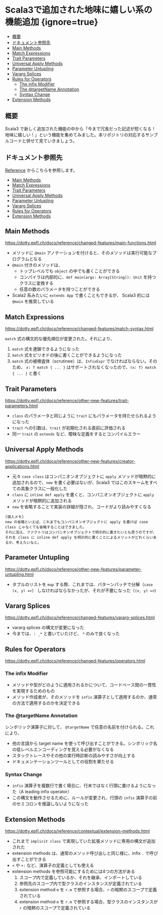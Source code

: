 # Scala3で追加された地味に嬉しい系の機能追加 {ignore=true}

<!-- @import "[TOC]" {cmd="toc" depthFrom=1 depthTo=6 orderedList=false} -->

<!-- code_chunk_output -->

- [概要](#概要)
- [ドキュメント参照先](#ドキュメント参照先)
- [Main Methods](#main-methods)
- [Match Expressions](#match-expressions)
- [Trait Parameters](#trait-parameters)
- [Universal Apply Methods](#universal-apply-methods)
- [Parameter Untupling](#parameter-untupling)
- [Vararg Splices](#vararg-splices)
- [Rules for Operators](#rules-for-operators)
  - [The infix Modifier](#the-infix-modifier)
  - [The @targetName Annotation](#the-targetname-annotation)
  - [Syntax Change](#syntax-change)
- [Extension Methods](#extension-methods)

<!-- /code_chunk_output -->

## 概要

Scala3 で新しく追加された機能の中から「今まで冗長だった記述が短くなる！地味に嬉しい！」という機能を集めてみました。本リポジトリの対応するサンプルコードと併せて見ていきましょう。


## ドキュメント参照先

[Reference](https://dotty.epfl.ch/docs/reference/overview.html) からこちらを参照します。

- [Main Methods](https://dotty.epfl.ch/docs/reference/changed-features/main-functions.html)
- [Match Expressions](https://dotty.epfl.ch/docs/reference/changed-features/match-syntax.html)
- [Trait Parameters](https://dotty.epfl.ch/docs/reference/other-new-features/trait-parameters.html)
- [Universal Apply Methods](https://dotty.epfl.ch/docs/reference/other-new-features/creator-applications.html)
- [Parameter Untupling](https://dotty.epfl.ch/docs/reference/other-new-features/parameter-untupling.html)
- [Vararg Splices](https://dotty.epfl.ch/docs/reference/changed-features/vararg-splices.html)
- [Rules for Operators](https://dotty.epfl.ch/docs/reference/changed-features/operators.html)
- [Extension Methods](https://dotty.epfl.ch/docs/reference/contextual/extension-methods.html)

## Main Methods

https://dotty.epfl.ch/docs/reference/changed-features/main-functions.html

- メソッドに `@main` アノテーションを付けると、そのメソッドは実行可能なプログラムとなる
- `@main` 付きのメソッドは、
  - トップレベルでも `object` の中でも書くことができる
  - コンパイラは内部的に、`def main(args: Array[String]): Unit` を持つクラスに変換する
  - 任意の数のパラメータを持つことができる
-  Scala2 系みたいに `extends App` で書くこともできるが、 Scala3 的には `@main` を推奨している

## Match Expressions

https://dotty.epfl.ch/docs/reference/changed-features/match-syntax.html

`match` 式の構文的な優先順位が変更された。それにより、
1. `match` 式を連鎖できるようになった
2. `match` 式をピリオドの後に書くことができるようになった
3. `match` 式の被検査体（scrutinee）は、`InfixExpr` でなければならない。そのため、 `x: T match { ... }` はサポートされなくなったので、`(x: T) match { ... }` と書く

## Trait Parameters

https://dotty.epfl.ch/docs/reference/other-new-features/trait-parameters.html

- `class` のパラメータと同じように `trait` にもパラメータを持たせられるようになった
- `trait` への引数は、`trait` が初期化される直前に評価される
- 同一 `trait` の `extends` など、曖昧な定義をするとコンパイルエラー

## Universal Apply Methods

https://dotty.epfl.ch/docs/reference/other-new-features/creator-applications.html

- 元々 `case class` はコンパニオンオブジェクトに `apply` メソッドが暗黙的に追加されるので、`new` を書く必要はないが、Scala3 ではこのスキームをすべての具象クラスに一般化した
- `class` に `inline def apply` を書くと、コンパニオンオブジェクトに `apply` メソッドが暗黙的に追加される
- `new` を省略することで実装の詳細が隠され、コードがより読みやすくなる

```
[個人メモ]
new の省略といえば、これまでもコンパニオンオブジェクトに apply を書けば case class じゃなくても省略することはできました。
それに加え、ファクトリはコンパニオンオブジェクトで明示的に書きたいとも思うのですが、
それを class に inline def apply を明示的に書くことによるメリットがどれくらいあるか、考えたいなと。
```

## Parameter Untupling

https://dotty.epfl.ch/docs/reference/other-new-features/parameter-untupling.html

- タプルのリストを `map` する際、これまでは、パターンパッチで分解（`case (x, y) =>`） しなければならなかったが、それが不要になった（`(x, y) =>`)

## Vararg Splices

https://dotty.epfl.ch/docs/reference/changed-features/vararg-splices.html

- vararg splices の構文が変更になった
- 今までは、`: _*` と書いていたけど、 `*` のみで良くなった

## Rules for Operators

https://dotty.epfl.ch/docs/reference/changed-features/operators.html

### The infix Modifier

- メソッドや型がどのように適用されるかについて、コードベース間の一貫性を実現するためのもの
- メソッド作成者が、そのメソッドを `infix` 演算子として適用するのか、通常の方法で適用するのかを決定できる 

### The @targetName Annotation

シンボリック演算子に対して、 `@targetName` で任意の名前を付けられる。これにより、
- 他の言語から target name を使って呼び出すことができる。シンボリック名の低レベルエンコーディングを覚える必要がなくなる
- スタックトレースやその他の実行時診断の読みやすさが向上する
- ドキュメンテーションツールとしての役割を果たせる
 
### Syntax Change

- `infix` 演算子を複数行で書く場合に、行末ではなく行頭に書けるようになった（A leading infix operator）
- この構文を動作させるために、ルールが変更され、行頭の `infix` 演算子の前のセミコロンを推論しないようになった


## Extension Methods

https://dotty.epfl.ch/docs/reference/contextual/extension-methods.html

- これまで `implicit class` で実現していた拡張メソッドに専用の構文が追加された
- extension methods は、通常のメソッド呼び出しと同じ様に、infix `.` で呼び出すことができる
- `<` や `+:` など、演算子の定義としても使える
- extension methods を参照可能にするためには4つの方法がある
  1. スコープ内で定義しているか、それを継承、インポートしている
  2. 参照先のスコープ内で型クラスのインスタンスが定義されている
  3. extension method `m` を `r.m` で参照する場合、`r` の暗黙のスコープで定義されている
  4. extension method `m` を `r.m` で参照する場合、型クラスのインスタンスが `r` の暗黙のスコープで定義されている

